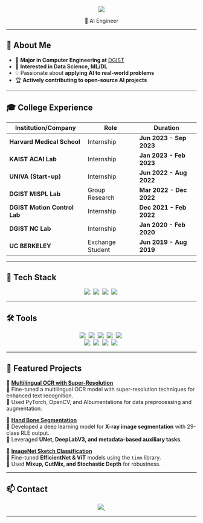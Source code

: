<div align="center">
    <img src="https://capsule-render.vercel.app/api?type=slice&color=gradient&height=160&section=header&text=Welcome%20to%20Hyungjoon's%20Github!%20😊&fontAlign=50&fontAlignY=60&fontSize=45&fontColor=000000" />
</div>

<p align="center">
  🚀 AI Engineer 
</p>

---

## 🌟 About Me  
- 🚀 **Major in Computer Engineering at** [DGIST](https://dgist.ac.kr/;jsessionid=2F85638F6224C216BAD3289F5647F962)  
- 👀 **Interested in Data Science, ML/DL**  
- 💡 Passionate about **applying AI to real-world problems**  
- 🏆 **Actively contributing to open-source AI projects**  

---

## 🎓 College Experience  

| Institution/Company | Role | Duration |
|-----------------|---------------------|---------------------|
| **Harvard Medical School** | Internship | **Jun 2023 - Sep 2023** |
| **KAIST ACAI Lab** | Internship | **Jan 2023 - Feb 2023** |
| **UNIVA (Start-up)** | Internship | **Jun 2022 - Aug 2022** |
| **DGIST MISPL Lab** | Group Research | **Mar 2022 - Dec 2022** |
| **DGIST Motion Control Lab** | Internship | **Dec 2021 - Feb 2022** |
| **DGIST NC Lab** | Internship | **Jan 2020 - Feb 2020** |
| **UC BERKELEY** | Exchange Student | **Jun 2019 - Aug 2019** |

---

## 🚀 Tech Stack  

<div align="center">
  <img src="https://img.shields.io/badge/python-3670A0?style=for-the-badge&logo=python&logoColor=ffdd54" />&nbsp
  <img src="https://img.shields.io/badge/pytorch-DF0101.svg?style=for-the-badge&logo=pytorch&logoColor=61DAFB" />&nbsp
  <img src="https://img.shields.io/badge/tensorflow-FF6F00?style=for-the-badge&logo=tensorflow&logoColor=white" />&nbsp
  <img src="https://img.shields.io/badge/linux-FCC624?style=for-the-badge&logo=linux&logoColor=black" />&nbsp
</div>

---

## 🛠 Tools  

<div align="center">
  <img src="https://img.shields.io/badge/git-F05033.svg?style=for-the-badge&logo=git&logoColor=white" />&nbsp
  <img src="https://img.shields.io/badge/github-181717.svg?style=for-the-badge&logo=github&logoColor=white" />&nbsp
  <img src="https://img.shields.io/badge/slack-585858.svg?style=for-the-badge&logo=slack&logoColor=white" />&nbsp
  <img src="https://img.shields.io/badge/Notion-F3F3F3.svg?style=for-the-badge&logo=notion&logoColor=black" />&nbsp
  <img src="https://img.shields.io/badge/figma-BDBDBD.svg?style=for-the-badge&logo=figma&logoColor=white" />&nbsp
</div>

<div align="center">
  <img src="https://img.shields.io/badge/VSCode-2C2C32.svg?style=for-the-badge&logo=visual-studio-code&logoColor=22ABF3" />&nbsp
  <img src="https://img.shields.io/badge/jupyter-2C2C32.svg?style=for-the-badge&logo=jupyter&logoColor=F37726" />&nbsp
  <img src="https://img.shields.io/badge/Colab-FAFAFA.svg?style=for-the-badge&logo=googlecolab&logoColor=F9AB00" />&nbsp
  <img src="https://img.shields.io/badge/kaggle-FAFAFA.svg?style=for-the-badge&logo=kaggle&logoColor=blue" />&nbsp
</div>

---

## 📌 Featured Projects  

📌 **[Multilingual OCR with Super-Resolution](https://github.com/yourusername/multilingual-ocr)**  
🔹 Fine-tuned a multilingual OCR model with super-resolution techniques for enhanced text recognition.  
🔹 Used PyTorch, OpenCV, and Albumentations for data preprocessing and augmentation.  

📌 **[Hand Bone Segmentation](https://github.com/yourusername/bone-segmentation)**  
🔹 Developed a deep learning model for **X-ray image segmentation** with 29-class RLE output.  
🔹 Leveraged **UNet, DeepLabV3, and metadata-based auxiliary tasks**.  

📌 **[ImageNet Sketch Classification](https://github.com/yourusername/sketch-classification)**  
🔹 Fine-tuned **EfficientNet & ViT** models using the `timm` library.  
🔹 Used **Mixup, CutMix, and Stochastic Depth** for robustness.  

---

## 📫 Contact  

<div align="center">
  <a href="mailto:bhj01073206033@gmail.com">
    <img src="https://img.shields.io/badge/email-D14836?style=for-the-badge&logo=gmail&logoColor=white"/>&nbsp
  </a>
</div>

---
